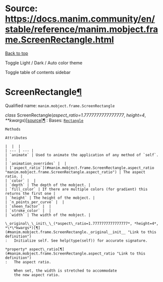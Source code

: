 # Source: https://docs.manim.community/en/stable/reference/manim.mobject.frame.ScreenRectangle.html

[Back to top](#)

Toggle Light / Dark / Auto color theme

Toggle table of contents sidebar

ScreenRectangle[¶](#screenrectangle "Link to this heading")
===========================================================

Qualified name: `manim.mobject.frame.ScreenRectangle`

*class* ScreenRectangle(*aspect\_ratio=1.7777777777777777*, *height=4*, *\*\*kwargs*)[[source]](../_modules/manim/mobject/frame.html#ScreenRectangle)[¶](#manim.mobject.frame.ScreenRectangle "Link to this definition")
:   Bases: [`Rectangle`](manim.mobject.geometry.polygram.Rectangle.html#manim.mobject.geometry.polygram.Rectangle "manim.mobject.geometry.polygram.Rectangle")

    Methods

    Attributes

    |  |  |
    | --- | --- |
    | `animate` | Used to animate the application of any method of `self`. |
    | `animation_overrides` |  |
    | [`aspect_ratio`](#manim.mobject.frame.ScreenRectangle.aspect_ratio "manim.mobject.frame.ScreenRectangle.aspect_ratio") | The aspect ratio. |
    | `color` |  |
    | `depth` | The depth of the mobject. |
    | `fill_color` | If there are multiple colors (for gradient) this returns the first one |
    | `height` | The height of the mobject. |
    | `n_points_per_curve` |  |
    | `sheen_factor` |  |
    | `stroke_color` |  |
    | `width` | The width of the mobject. |

    \_original\_\_init\_\_(*aspect\_ratio=1.7777777777777777*, *height=4*, *\*\*kwargs*)[¶](#manim.mobject.frame.ScreenRectangle._original__init__ "Link to this definition")
    :   Initialize self. See help(type(self)) for accurate signature.

    *property* aspect\_ratio[¶](#manim.mobject.frame.ScreenRectangle.aspect_ratio "Link to this definition")
    :   The aspect ratio.

        When set, the width is stretched to accommodate
        the new aspect ratio.